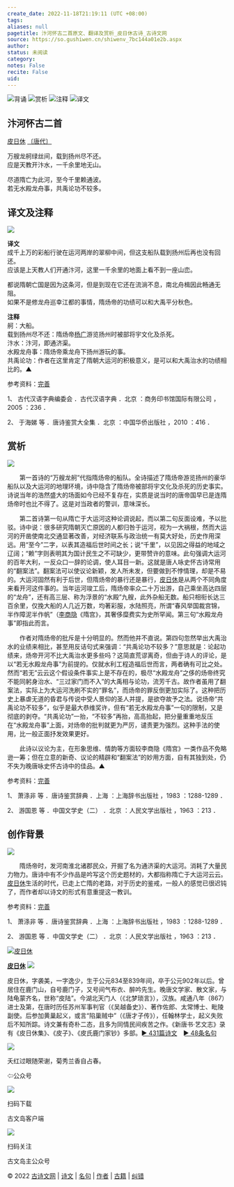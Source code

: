 ```yaml
---
create_date: 2022-11-18T21:19:11 (UTC +08:00)
tags: 
aliases: null
pagetitle: 汴河怀古二首原文、翻译及赏析_皮日休古诗_古诗文网
source: https://so.gushiwen.cn/shiwenv_7bc144a01e2b.aspx
author: 
status: 未阅读
category: 
notes: False
recite: False
uid: 
---
```


![背诵](https://song.gushiwen.cn/siteimg/bei-pic.png) ![赏析](https://song.gushiwen.cn/siteimg/shang-pic.png) ![注释](https://song.gushiwen.cn/siteimg/zhu-pic.png) ![译文](https://song.gushiwen.cn/siteimg/yi-pic.png)

## 汴河怀古二首

[皮日休](https://so.gushiwen.cn/authorv_ed13dc2f731c.aspx) [〔唐代〕](https://so.gushiwen.cn/shiwens/default.aspx?cstr=%e5%94%90%e4%bb%a3)

万艘龙舸绿丝间，载到扬州尽不还。  
应是天教开汴水，一千余里地无山。

尽道隋亡为此河，至今千里赖通波。  
若无水殿龙舟事，共禹论功不较多。

## 译文及注释

![](https://song.gushiwen.cn/siteimg/speak-er.png)

**译文**  
成千上万的彩船行驶在运河两岸的翠柳中间，但这支船队载到扬州后再也没有回还。  
应该是上天教人们开通汴河，这里一千余里的地面上看不到一座山峦。

都说隋朝亡国是因为这条河，但是到现在它还在流淌不息，南北舟楫因此畅通无阻。  
如果不是修龙舟巡幸江都的事情，隋炀帝的功绩可以和大禹平分秋色。

**注释**  
舸：大船。  
载到扬州尽不还：隋炀帝[杨广](https://so.gushiwen.cn/authorv_eed74fec3188.aspx)游览扬州时被部将宇文化及杀死。  
汴水：汴河，即通济渠。  
水殿龙舟事：隋炀帝乘龙舟下扬州游玩的事。  
共禹论功：作者在这里肯定了隋朝大运河的积极意义，是可以和大禹治水的功绩相比的。▲

参考资料：[完善](https://so.gushiwen.cn/jiucuo.aspx?u=%e7%bf%bb%e8%af%9115061%e3%80%8a%e8%af%91%e6%96%87%e5%8f%8a%e6%b3%a8%e9%87%8a%e3%80%8b)

1、 古代汉语字典编委会 ．古代汉语字典 ．北京 ：商务印书馆国际有限公司 ，2005 ：236 ．

2、 于海娣 等 ．唐诗鉴赏大全集 ．北京 ：中国华侨出版社 ，2010 ：416 ．

## 赏析

![](https://song.gushiwen.cn/siteimg/speak-er.png)

　　第一首诗的“万艘龙舸”代指隋炀帝的船队。全诗描述了隋炀帝游览扬州的豪华船队以及大运河的地理环境，诗中隐含了隋炀帝被部将宇文化及杀死的历史事实。诗说当年的浩然盛大的场面如今已经不复存在，实质是说当时的唐帝国早已是连隋炀帝时也比不得了。这是对当政者的警训，意味深长。

　　第二首诗第一句从隋亡于大运河这种论调说起，而以第二句反面设难，予以批驳。诗中说：很多研究隋朝灭亡原因的人都归咎于运河，视为一大祸根，然而大运河的开凿使南北交通显著改善，对经济联系与政治统一有莫大好处，历史作用深远。用“至今”二字，以表其造福后世时间之长；说“千里”，以见因之得益的地域之辽阔；“赖”字则表明其为国计民生之不可缺少，更带赞许的意味。此句强调大运河的百年大利，一反众口一辞的论调，使人耳目一新。这就是唐人咏史怀古诗常用的“翻案法”。翻案法可以使议论新颖，发人所未发，但要做到不悖情理，却是不易的。大运河固然有利于后世，但隋炀帝的暴行还是暴行，[皮日休](https://so.gushiwen.cn/authorv_ed13dc2f731c.aspx)是从两个不同角度来看开河这件事的。当年运河竣工后，隋炀帝率众二十万出游，自己乘坐高达四层的“龙舟”，还有高三层、称为浮景的“水殿”九艘，此外杂船无数。船只相衔长达三百余里，仅挽大船的人几近万数，均著彩服，水陆照亮，所谓“春风举国裁宫锦，半作障泥半作帆”（[李商隐](https://so.gushiwen.cn/authorv_bc94c92721b8.aspx)《隋宫》，其奢侈糜费实为史所罕闻。第三句“水殿龙舟事”即指此而言。

　　作者对隋炀帝的批斥是十分明显的。然而他并不直说。第四句忽然举出大禹治水的业绩来相比，甚至用反诘句式来强调：“共禹论功不较多？”意思就是：论起功绩来，炀帝开河不比大禹治水更多些吗？这简直荒谬离奇，但由于诗人的评论，是以“若无水殿龙舟事”为前提的。仅就水利工程造福后世而言，两者确有可比之处。然而“若无”云云这个假设条件事实上是不存在的，极尽“水殿龙舟”之侈的炀帝终究不能同躬身治水、“三过家门而不入”的大禹相与论功，流芳千古。故作者虽用了翻案法，实际上为大运河洗刷不实的“罪名”，而炀帝的罪反倒更加实际了。这种把历史上暴虐无道的昏君与传说中受人景仰的圣人并提，是欲夺故予之法。说炀帝“共禹论功不较多”，似乎是最大恭维奖许，但有“若无水殿龙舟事”一句的限制，又是彻底的剥夺。“共禹论功”一抬，“不较多”再抬，高高抬起，把分量重重地反压在“水殿龙舟事”上面，对炀帝的批判就更为严厉，谴责更为强烈。这种手法的使用，比一般正面抒发效果更好。

　　此诗以议论为主，在形象思维、情韵等方面较李商隐《隋宫》一类作品不免略逊一筹；但在立意的新奇、议论的精辟和“翻案法”的妙用方面，自有其独到处，仍不失为晚唐咏史怀古诗中的佳品。▲

参考资料：[完善](https://so.gushiwen.cn/jiucuo.aspx?u=%e8%b5%8f%e6%9e%9011363%e3%80%8a%e8%b5%8f%e6%9e%90%e3%80%8b)

1、 萧涤非 等 ．唐诗鉴赏辞典 ．上海 ：上海辞书出版社 ，1983 ：1288-1289 ．

2、 游国恩 等 ．中国文学史（二） ．北京 ：人民文学出版社 ，1963 ：213 ．

## 创作背景

![](https://song.gushiwen.cn/siteimg/speak-er.png)

　　隋炀帝时，发河南淮北诸郡民众，开掘了名为通济渠的大运河。消耗了大量民力物力。唐诗中有不少作品是吟写这个历史题材的，大都指称隋亡于大运河云云。[皮日休](https://so.gushiwen.cn/authorv_ed13dc2f731c.aspx)生活的时代，已走上亡隋的老路，对于历史的鉴戒，一般人的感觉已很迟钝了，而作者却以诗文的形式有意重提这一教训。

参考资料：[完善](https://so.gushiwen.cn/jiucuo.aspx?u=%e8%b5%8f%e6%9e%9011362%e3%80%8a%e5%88%9b%e4%bd%9c%e8%83%8c%e6%99%af%e3%80%8b)

1、 萧涤非 等 ．唐诗鉴赏辞典 ．上海 ：上海辞书出版社 ，1983 ：1288-1289 ．

2、 游国恩 等 ．中国文学史（二） ．北京 ：人民文学出版社 ，1963 ：213 ．

[![皮日休](https://song.gushiwen.cn/authorImg/pirixiu.jpg)](https://so.gushiwen.cn/authorv_ed13dc2f731c.aspx)

[**皮日休**](https://so.gushiwen.cn/authorv_ed13dc2f731c.aspx) ![](https://song.gushiwen.cn/siteimg/speak-er.png)

皮日休，字袭美，一字逸少，生于公元834至839年间，卒于公元902年以后。曾居住在鹿门山，自号鹿门子，又号间气布衣、醉吟先生。晚唐文学家、散文家，与陆龟蒙齐名，世称“皮陆”。今湖北天门人（《北梦琐言》），汉族。咸通八年（867）进士及第，在唐时历任苏州军事判官（《吴越备史》）、著作佐郎、太常博士、毗陵副使。后参加黄巢起义，或言“陷巢贼中”（《唐才子传》），任翰林学士，起义失败后不知所踪。诗文兼有奇朴二态，且多为同情民间疾苦之作。《新唐书·艺文志》录有《皮日休集》、《皮子》、《皮氏鹿门家钞》多部。[► 431篇诗文](https://so.gushiwen.cn/shiwens/default.aspx?astr=%e7%9a%ae%e6%97%a5%e4%bc%91)　[► 48条名句](https://so.gushiwen.cn/mingjus/default.aspx?astr=%e7%9a%ae%e6%97%a5%e4%bc%91)

![](https://song.gushiwen.cn/siteimg/app/erma_guwendao.png)

夭红过眼随荣谢，菊秀兰香自占春。

⇦公众号

![](https://song.gushiwen.cn/siteimg/app/appdownGwd2021.png)

扫码下载

古文岛客户端

![](https://song.gushiwen.cn/siteimg/app/erma_guwendao.png)

扫码关注

古文岛主公众号

© 2022 [古诗文网](https://www.gushiwen.cn/) | [诗文](https://so.gushiwen.cn/shiwens/) | [名句](https://so.gushiwen.cn/mingjus/) | [作者](https://so.gushiwen.cn/authors/) | [古籍](https://so.gushiwen.cn/guwen/) | [纠错](https://so.gushiwen.cn/jiucuo.aspx?u=)
